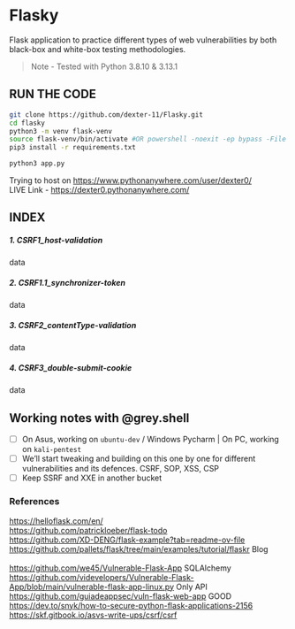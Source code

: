 # Flasky
Flask application to practice different types of web vulnerabilities by both black-box and white-box testing methodologies.

> Note - Tested with Python 3.8.10 & 3.13.1

## RUN THE CODE
```bash
git clone https://github.com/dexter-11/Flasky.git
cd flasky
python3 -m venv flask-venv
source flask-venv/bin/activate #OR powershell -noexit -ep bypass -File .\flasky-venv\Scripts\Activate.ps1
pip3 install -r requirements.txt

python3 app.py
```

Trying to host on https://www.pythonanywhere.com/user/dexter0/ <br>
LIVE Link - https://dexter0.pythonanywhere.com/

## INDEX

##### 1. CSRF1_host-validation
data
##### 2. CSRF1.1_synchronizer-token
data
##### 3. CSRF2_contentType-validation
data
##### 4. CSRF3_double-submit-cookie
data


## Working notes with @grey.shell
- [ ] On Asus, working on `ubuntu-dev` / Windows Pycharm | On PC, working on `kali-pentest`
- [ ] We’ll start tweaking and building on this one by one for different vulnerabilities and its defences.
CSRF, SOP, XSS, CSP
- [ ] Keep SSRF and XXE in another bucket

### References
https://helloflask.com/en/ <br>
https://github.com/patrickloeber/flask-todo  <br>
https://github.com/XD-DENG/flask-example?tab=readme-ov-file  <br>
https://github.com/pallets/flask/tree/main/examples/tutorial/flaskr Blog <br>
 <br>
https://github.com/we45/Vulnerable-Flask-App  SQLAlchemy <br>
https://github.com/videvelopers/Vulnerable-Flask-App/blob/main/vulnerable-flask-app-linux.py Only API <br>
https://github.com/guiadeappsec/vuln-flask-web-app GOOD <br>
https://dev.to/snyk/how-to-secure-python-flask-applications-2156  <br>
https://skf.gitbook.io/asvs-write-ups/csrf/csrf <br>

